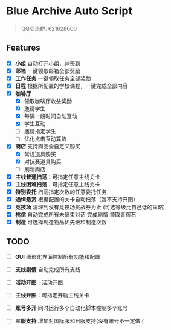 # Blue Archive Auto Script
> QQ交流群: 621628600

## Features

- [x] **小组** 自动打开小组，并签到
- [x] **邮箱** 一键领取邮箱全部奖励
- [x] **工作任务** 一键领取任务全部奖励
- [x] **日程** 根据所配置的学校课程，一键完成全部内容
- [x] **咖啡厅** 
  - [x] 领取咖啡厅收益奖励
  - [x] 邀请学生
  - [x] 每隔一段时间自动互动
  - [x] 学生互动
  - [ ] 邀请指定学生
  - [ ] 优化点击互动算法
- [x] **商店** 支持商品全自定义购买
  - [x] 常规道具购买
  - [x] 对抗赛道具购买
  - [ ] 刷新商店
- [x] **主线普通扫荡**：可指定任意主线关卡
- [x] **主线困难扫荡**：可指定任意主线关卡
- [x] **特别委托** 扫荡指定次数的任意委托任务
- [x] **通缉悬赏** 根据配置的关卡自动扫荡（暂不支持开图）
- [x] **竞技场** 清理到没有竞技场挑战券为止 (可选等级比自己低的策略)
- [x] **桃信** 自动完成所有未结束对话 完成剧情 领取青辉石
- [x] **制造** 可选择制造物品优先级和制造次数

## TODO
- [ ] **GUI** 图形化界面控制所有功能和配置
- [ ] **支线剧情** 自动完成所有支线
- [ ] **活动开图**：活动开图
- [ ] **主线开图**：可指定开启主线关卡
- [ ] **账号多开** 同时运行多个自动化脚本控制多个账号
- [ ] **三服支持** 增加对国际服和日服支持(没有账号不一定做:(

